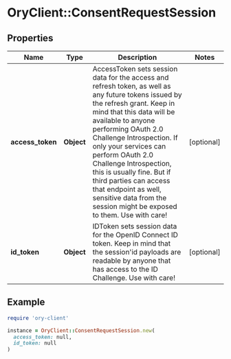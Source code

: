 # OryClient::ConsentRequestSession

## Properties

| Name | Type | Description | Notes |
| ---- | ---- | ----------- | ----- |
| **access_token** | **Object** | AccessToken sets session data for the access and refresh token, as well as any future tokens issued by the refresh grant. Keep in mind that this data will be available to anyone performing OAuth 2.0 Challenge Introspection. If only your services can perform OAuth 2.0 Challenge Introspection, this is usually fine. But if third parties can access that endpoint as well, sensitive data from the session might be exposed to them. Use with care! | [optional] |
| **id_token** | **Object** | IDToken sets session data for the OpenID Connect ID token. Keep in mind that the session&#39;id payloads are readable by anyone that has access to the ID Challenge. Use with care! | [optional] |

## Example

```ruby
require 'ory-client'

instance = OryClient::ConsentRequestSession.new(
  access_token: null,
  id_token: null
)
```

